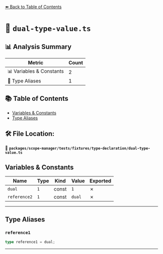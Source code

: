 [⬅️ Back to Table of Contents](../../../../../index.md)

# 📄 `dual-type-value.ts`

## 📊 Analysis Summary

| Metric | Count |
|--------|-------|
| 📊 Variables & Constants | 2 |
| 📑 Type Aliases | 1 |

## 📚 Table of Contents

- [Variables & Constants](#variables-constants)
- [Type Aliases](#type-aliases)

## 🛠️ File Location:
📂 **`packages/scope-manager/tests/fixtures/type-declaration/dual-type-value.ts`**

## Variables & Constants

| Name | Type | Kind | Value | Exported |
|------|------|------|-------|----------|
| `dual` | `1` | const | `1` | ✗ |
| `reference2` | `1` | const | `dual` | ✗ |


---

## Type Aliases

### `reference1`

```ts
type reference1 = dual;
```


---